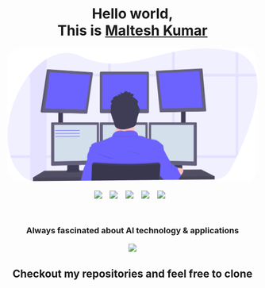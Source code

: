 

<h1 align="center" >
Hello world, <br/>
This is 
<a href="https://maltesh.me/" target="_blank">Maltesh Kumar</a>
</h1>

<p align="center">
<img src="https://github.com/Maltesh-Kumar/Maltesh-Kumar/blob/master/assets/undraw_programming_2svr.svg" width="600" style="border-radius: 25px" />
</p>


<p align="center">
<a href="https://www.linkedin.com/in/maltesh-kumar-63a45514a/"><img align="center" src="https://cdn.jsdelivr.net/npm/simple-icons@v3/icons/linkedin.svg" width="30" /></a>
&nbsp;&nbsp;
<a href="https://public.tableau.com/profile/maltesh.kumar#!/"><img align="center" src="https://cdn.jsdelivr.net/npm/simple-icons@3.6.1/icons/tableau.svg" width="30" /></a>
&nbsp;&nbsp;
 <a href="https://www.kaggle.com/malteshkumar"><img align="center" src="https://cdn.jsdelivr.net/npm/simple-icons@3.6.1/icons/kaggle.svg" width="30" /></a>
&nbsp;&nbsp;
<a href="https://twitter.com/MalteshKumar4"><img align="center" src="https://cdn.jsdelivr.net/npm/simple-icons@v3/icons/twitter.svg" width="30" /></a>
&nbsp;&nbsp;
 <a href="https://medium.com/@maltesh1223"><img align="center" src="https://cdn.jsdelivr.net/npm/simple-icons@3.7.0/icons/medium.svg" width="30" /></a>
&nbsp;&nbsp;
</p>
<br/>
<h3 align="center" >
Always fascinated about AI technology & applications 
</h3>

<p align="center">
<img src="https://media.giphy.com/media/WxJLwDBAXDsW1fqZ3v/giphy.gif" width="800" />
</p>


<h2 align="center" >
Checkout my repositories and feel free to clone 
</h2>


